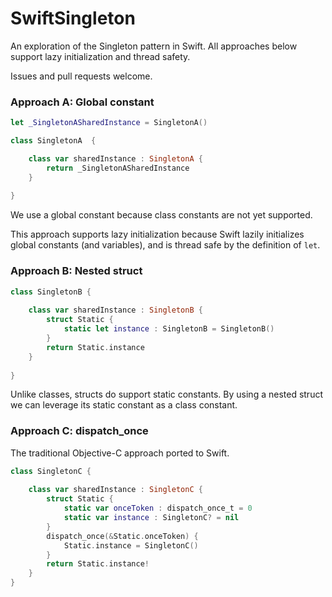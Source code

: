 SwiftSingleton
==============

An exploration of the Singleton pattern in Swift. All approaches below support lazy initialization and thread safety.

Issues and pull requests welcome.

### Approach A: Global constant

```swift
let _SingletonASharedInstance = SingletonA()

class SingletonA  {

    class var sharedInstance : SingletonA {
        return _SingletonASharedInstance
    }
    
}
```
We use a global constant because class constants are not yet supported.

This approach supports lazy initialization because Swift lazily initializes global constants (and variables), and is thread safe by the definition of `let`.

### Approach B: Nested struct

```swift
class SingletonB {
    
    class var sharedInstance : SingletonB {
        struct Static {
            static let instance : SingletonB = SingletonB()
        }
        return Static.instance
    }
    
}
```

Unlike classes, structs do support static constants. By using a nested struct we can leverage its static constant as a class constant.

### Approach C: dispatch_once

The traditional Objective-C approach ported to Swift.

```swift
class SingletonC {
    
    class var sharedInstance : SingletonC {
        struct Static {
            static var onceToken : dispatch_once_t = 0
            static var instance : SingletonC? = nil
        }
        dispatch_once(&Static.onceToken) {
            Static.instance = SingletonC()
        }
        return Static.instance!
    }
}
```
